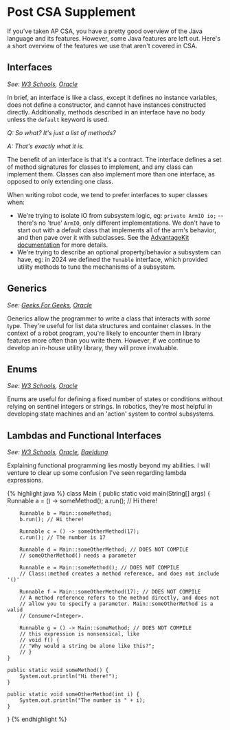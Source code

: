 
# Post CSA Supplement

If you've taken AP CSA, you have a pretty good overview of the Java language and its features. However, some Java features are left out. Here's a short overview of the features we use that aren't covered in CSA.

## Interfaces

_See: [W3 Schools](https://www.w3schools.com/java/java_interface.asp), [Oracle](https://docs.oracle.com/javase/tutorial/java/concepts/interface.html)_

In brief, an interface is like a class, except it defines no instance variables, does not define a constructor, and cannot have instances constructed directly. Additionally, methods described in an interface have no body unless the `default` keyword is used.

_Q: So what? It's just a list of methods?_

_A: That's exactly what it is._

The benefit of an interface is that it's a contract. The interface defines a set of method signatures for classes to implement, and any class can implement them. Classes can also implement more than one interface, as opposed to only extending one class.

When writing robot code, we tend to prefer interfaces to super classes when:

- We're trying to isolate IO from subsystem logic, eg: `private ArmIO io;` -- there's no 'true' `ArmIO`, only different implementations. We don't have to start out with a default class that implements all of the arm's behavior, and then pave over it with subclasses. See the [AdvantageKit documentation](https://github.com/Mechanical-Advantage/AdvantageKit/blob/main/docs/RECORDING-INPUTS.md) for more details.
- We're trying to describe an optional property/behavior a subsystem can have, eg: in 2024 we defined the `Tunable` interface, which provided utility methods to tune the mechanisms of a subsystem.

## Generics

_See: [Geeks For Geeks](https://www.geeksforgeeks.org/generics-in-java/), [Oracle](https://docs.oracle.com/javase/tutorial/java/generics/types.html)_

Generics allow the programmer to write a class that interacts with _some_ type. They're useful for list data structures and container classes. In the context of a robot program, you're likely to encounter them in library features more often than you write them. However, if we continue to develop an in-house utility library, they will prove invaluable.

## Enums

_See: [W3 Schools](https://www.w3schools.com/java/java_enums.asp), [Oracle](https://docs.oracle.com/javase/tutorial/java/javaOO/enum.html)_

Enums are useful for defining a fixed number of states or conditions without relying on sentinel integers or strings. In robotics, they're most helpful in developing state machines and an 'action' system to control subsystems.

## Lambdas and Functional Interfaces

_See: [W3 Schools](https://www.w3schools.com/java/java_lambda.asp), [Oracle](https://docs.oracle.com/javase/tutorial/java/javaOO/lambdaexpressions.html), [Baeldung](https://www.baeldung.com/java-8-lambda-expressions-tips)_

Explaining functional programming lies mostly beyond my abilities. I will venture to clear up some confusion I've seen regarding lambda expressions.

{% highlight java %}
class Main {
    public static void main(String[] args) {
        Runnable a = () -> someMethod();
        a.run(); // Hi there!

        Runnable b = Main::someMethod;
        b.run(); // Hi there!

        Runnable c = () -> someOtherMethod(17);
        c.run(); // The number is 17

        Runnable d = Main::someOtherMethod; // DOES NOT COMPILE
        // someOtherMethod() needs a parameter

        Runnable e = Main::someMethod(); // DOES NOT COMPILE
        // Class::method creates a method reference, and does not include '()'

        Runnable f = Main::someOtherMethod(17); // DOES NOT COMPILE
        // A method reference refers to the method directly, and does not
        // allow you to specify a parameter. Main::someOtherMethod is a valid
        // Consumer<Integer>.

        Runnable g = () -> Main::someMethod; // DOES NOT COMPILE
        // this expression is nonsensical, like
        // void f() {
        // "Why would a string be alone like this?";
        // }
    }

    public static void someMethod() {
        System.out.println("Hi there!");
    }

    public static void someOtherMethod(int i) {
        System.out.println("The number is " + i);
    }
}
{% endhighlight %}
